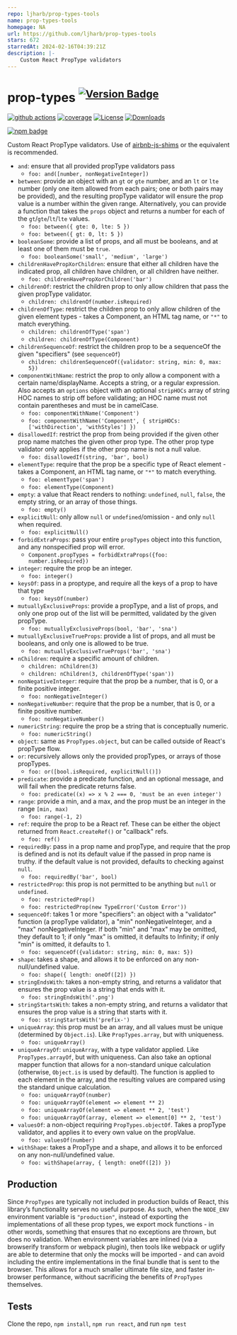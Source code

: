 ```yaml
---
repo: ljharb/prop-types-tools
name: prop-types-tools
homepage: NA
url: https://github.com/ljharb/prop-types-tools
stars: 672
starredAt: 2024-02-16T04:39:21Z
description: |-
    Custom React PropType validators
---
```


# prop-types <sup>[![Version Badge][npm-version-svg]][package-url]</sup>

[![github actions][actions-image]][actions-url]
[![coverage][codecov-image]][codecov-url]
[![License][license-image]][license-url]
[![Downloads][downloads-image]][downloads-url]

[![npm badge][npm-badge-png]][package-url]

Custom React PropType validators. Use of [airbnb-js-shims](https://npmjs.com/package/airbnb-js-shims) or the equivalent is recommended.

 - `and`: ensure that all provided propType validators pass
   - `foo: and([number, nonNegativeInteger])`
 - `between`: provide an object with an `gt` or `gte` number, and an `lt` or `lte` number (only one item allowed from each pairs; one or both pairs may be provided), and the resulting propType validator will ensure the prop value is a number within the given range. Alternatively, you can provide a function that takes the `props` object and returns a number for each of the `gt`/`gte`/`lt`/`lte` values.
   - `foo: between({ gte: 0, lte: 5 })`
   - `foo: between({ gt: 0, lt: 5 })`
 - `booleanSome`: provide a list of props, and all must be booleans, and at least one of them must be `true`.
   - `foo: booleanSome('small', 'medium', 'large')`
 - `childrenHavePropXorChildren`: ensure that either all children have the indicated prop, all children have children, or all children have neither.
   - `foo: childrenHavePropXorChildren('bar')`
 - `childrenOf`: restrict the children prop to only allow children that pass the given propType validator.
   - `children: childrenOf(number.isRequired)`
 - `childrenOfType`: restrict the children prop to only allow children of the given element types - takes a Component, an HTML tag name, or `"*"` to match everything.
   - `children: childrenOfType('span')`
   - `children: childrenOfType(Component)`
 - `childrenSequenceOf`: restrict the children prop to be a sequenceOf the given "specifiers" (see `sequenceOf`)
   - `children: childrenSequenceOf({validator: string, min: 0, max: 5})`
 - `componentWithName`: restrict the prop to only allow a component with a certain name/displayName. Accepts a string, or a regular expression. Also accepts an `options` object with an optional `stripHOCs` array of string HOC names to strip off before validating; an HOC name must not contain parentheses and must be in camelCase.
   - `foo: componentWithName('Component')`
   - `foo: componentWithName('Component', { stripHOCs: ['withDirection', 'withStyles'] })`
 - `disallowedIf`: restrict the prop from being provided if the given other prop name matches the given other prop type. The other prop type validator only applies if the other prop name is not a null value.
   - `foo: disallowedIf(string, 'bar', bool)`
 - `elementType`: require that the prop be a specific type of React element - takes a Component, an HTML tag name, or `"*"` to match everything.
   - `foo: elementType('span')`
   - `foo: elementType(Component)`
 - `empty`: a value that React renders to nothing: `undefined`, `null`, `false`, the empty string, or an array of those things.
   - `foo: empty()`
 - `explicitNull`: only allow `null` or `undefined`/omission - and only `null` when required.
   - `foo: explicitNull()`
 - `forbidExtraProps`: pass your entire `propTypes` object into this function, and any nonspecified prop will error.
   - `Component.propTypes = forbidExtraProps({foo: number.isRequired})`
 - `integer`: require the prop be an integer.
   - `foo: integer()`
 - `keysOf`: pass in a proptype, and require all the keys of a prop to have that type
   - `foo: keysOf(number)`
 - `mutuallyExclusiveProps`: provide a propType, and a list of props, and only one prop out of the list will be permitted, validated by the given propType.
   - `foo: mutuallyExclusiveProps(bool, 'bar', 'sna')`
 - `mutuallyExclusiveTrueProps`: provide a list of props, and all must be booleans, and only one is allowed to be true.
   - `foo: mutuallyExclusiveTrueProps('bar', 'sna')`
 - `nChildren`: require a specific amount of children.
   - `children: nChildren(3)`
   - `children: nChildren(3, childrenOfType('span'))`
 - `nonNegativeInteger`: require that the prop be a number, that is 0, or a finite positive integer.
   - `foo: nonNegativeInteger()`
 - `nonNegativeNumber`: require that the prop be a number, that is 0, or a finite positive number.
   - `foo: nonNegativeNumber()`
 - `numericString`: require the prop be a string that is conceptually numeric.
   - `foo: numericString()`
 - `object`: same as `PropTypes.object`, but can be called outside of React's propType flow.
 - `or`: recursively allows only the provided propTypes, or arrays of those propTypes.
   - `foo: or([bool.isRequired, explicitNull()])`
 - `predicate`: provide a predicate function, and an optional message, and will fail when the predicate returns false.
   - `foo: predicate((x) => x % 2 === 0, 'must be an even integer')`
 - `range`: provide a min, and a max, and the prop must be an integer in the range `[min, max)`
   - `foo: range(-1, 2)`
 - `ref`: require the prop to be a React ref. These can be either the object returned from `React.createRef()` or "callback" refs.
   - `foo: ref()`
 - `requiredBy`: pass in a prop name and propType, and require that the prop is defined and is not its default value if the passed in prop name is truthy. if the default value is not provided, defaults to checking against `null`.
   - `foo: requiredBy('bar', bool)`
 - `restrictedProp`: this prop is not permitted to be anything but `null` or `undefined`.
   - `foo: restrictedProp()`
   - `foo: restrictedProp(new TypeError('Custom Error'))`
 - `sequenceOf`: takes 1 or more "specifiers": an object with a "validator" function (a propType validator), a "min" nonNegativeInteger, and a "max" nonNegativeInteger. If both "min" and "max" may be omitted, they default to 1; if only "max" is omitted, it defaults to Infinity; if only "min" is omitted, it defaults to 1.
   - `foo: sequenceOf({validator: string, min: 0, max: 5})`
 - `shape`: takes a shape, and allows it to be enforced on any non-null/undefined value.
   - `foo: shape({ length: oneOf([2]) })`
 - `stringEndsWith`: takes a non-empty string, and returns a validator that ensures the prop value is a string that ends with it.
   - `foo: stringEndsWith('.png')`
 - `stringStartsWith`: takes a non-empty string, and returns a validator that ensures the prop value is a string that starts with it.
   - `foo: stringStartsWith('prefix-')`
 - `uniqueArray`: this prop must be an array, and all values must be unique (determined by `Object.is`). Like `PropTypes.array`, but with uniqueness.
   - `foo: uniqueArray()`
 - `uniqueArrayOf`: `uniqueArray`, with a type validator applied. Like `PropTypes.arrayOf`, but with uniqueness. Can also take an optional mapper function that allows for a non-standard unique calculation (otherwise, `Object.is` is used by default). The function is applied to each element in the array, and the resulting values are compared using the standard unique calculation.
   - `foo: uniqueArrayOf(number)`
   - `foo: uniqueArrayOf(element => element ** 2)`
   - `foo: uniqueArrayOf(element => element ** 2, 'test')`
   - `foo: uniqueArrayOf(array, element => element[0] ** 2, 'test')`
 - `valuesOf`: a non-object requiring `PropTypes.objectOf`. Takes a propType validator, and applies it to every own value on the propValue.
   - `foo: valuesOf(number)`
 - `withShape`: takes a PropType and a shape, and allows it to be enforced on any non-null/undefined value.
   - `foo: withShape(array, { length: oneOf([2]) })`

## Production
Since `PropTypes` are typically not included in production builds of React, this library’s functionality serves no useful purpose. As such, when the `NODE_ENV` environment variable is `"production"`, instead of exporting the implementations of all these prop types, we export mock functions - in other words, something that ensures that no exceptions are thrown, but does no validation. When environment variables are inlined (via a browserify transform or webpack plugin), then tools like webpack or uglify are able to determine that only the mocks will be imported - and can avoid including the entire implementations in the final bundle that is sent to the browser. This allows for a much smaller ultimate file size, and faster in-browser performance, without sacrificing the benefits of `PropTypes` themselves.

## Tests
Clone the repo, `npm install`, `npm run react`, and run `npm test`

[package-url]: https://npmjs.org/package/prop-types-tools
[npm-version-svg]: http://versionbadg.es/ljharb/prop-types-tools.svg
[deps-svg]: https://david-dm.org/ljharb/prop-types-tools.svg
[deps-url]: https://david-dm.org/ljharb/prop-types-tools
[dev-deps-svg]: https://david-dm.org/ljharb/prop-types-tools/dev-status.svg
[dev-deps-url]: https://david-dm.org/ljharb/prop-types-tools#info=devDependencies
[npm-badge-png]: https://nodei.co/npm/prop-types-tools.png?downloads=true&stars=true
[license-image]: http://img.shields.io/npm/l/prop-types-tools.svg
[license-url]: LICENSE
[downloads-image]: http://img.shields.io/npm/dm/prop-types-tools.svg
[downloads-url]: http://npm-stat.com/charts.html?package=prop-types-tools
[codecov-image]: https://codecov.io/gh/ljharb/prop-types-tools/branch/main/graphs/badge.svg
[codecov-url]: https://app.codecov.io/gh/ljharb/prop-types-tools/
[actions-image]: https://img.shields.io/endpoint?url=https://github-actions-badge-u3jn4tfpocch.runkit.sh/ljharb/prop-types-tools
[actions-url]: https://github.com/ljharb/prop-types-tools
